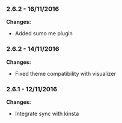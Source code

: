 
### 2.6.2 - 16/11/2016
**Changes:** 
- Added sumo me plugin

### 2.6.2 - 14/11/2016
**Changes:** 
- Fixed theme compatibility with visualizer

### 2.6.1 - 12/11/2016
**Changes:** 
- Integrate sync with kinsta


